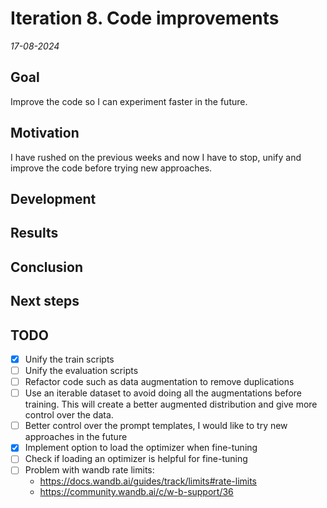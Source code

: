 # Iteration 8. Code improvements

_17-08-2024_

## Goal

Improve the code so I can experiment faster in the future.

## Motivation

I have rushed on the previous weeks and now I have to stop, unify and improve the code before trying new approaches.

## Development

## Results

## Conclusion

## Next steps

## TODO

- [x] Unify the train scripts
- [ ] Unify the evaluation scripts
- [ ] Refactor code such as data augmentation to remove duplications
- [ ] Use an iterable dataset to avoid doing all the augmentations before training. This will create
  a better augmented distribution and give more control over the data.
- [ ] Better control over the prompt templates, I would like to try new approaches in the future
- [x] Implement option to load the optimizer when fine-tuning
- [ ] Check if loading an optimizer is helpful for fine-tuning
- [ ] Problem with wandb rate limits:
  - https://docs.wandb.ai/guides/track/limits#rate-limits
  - https://community.wandb.ai/c/w-b-support/36